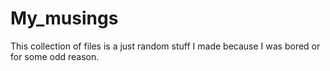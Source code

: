 # My_musings

This collection of files is a just random stuff I made because I was bored or for some odd reason. 
